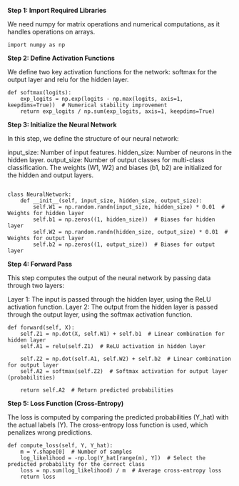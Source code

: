 **Step 1: Import Required Libraries**

We need numpy for matrix operations and numerical computations, as it handles operations on arrays.

```
import numpy as np
```

**Step 2: Define Activation Functions**

We define two key activation functions for the network: softmax for the output layer and relu for the hidden layer.

```
def softmax(logits):
    exp_logits = np.exp(logits - np.max(logits, axis=1, keepdims=True))  # Numerical stability improvement
    return exp_logits / np.sum(exp_logits, axis=1, keepdims=True)
```

**Step 3: Initialize the Neural Network**

In this step, we define the structure of our neural network:

input_size: Number of input features.
hidden_size: Number of neurons in the hidden layer.
output_size: Number of output classes for multi-class classification.
The weights (W1, W2) and biases (b1, b2) are initialized for the hidden and output layers.

```

class NeuralNetwork:
    def __init__(self, input_size, hidden_size, output_size):
        self.W1 = np.random.randn(input_size, hidden_size) * 0.01  # Weights for hidden layer
        self.b1 = np.zeros((1, hidden_size))  # Biases for hidden layer
        self.W2 = np.random.randn(hidden_size, output_size) * 0.01  # Weights for output layer
        self.b2 = np.zeros((1, output_size))  # Biases for output layer
```

**Step 4: Forward Pass**

This step computes the output of the neural network by passing data through two layers:

Layer 1: The input is passed through the hidden layer, using the ReLU activation function.
Layer 2: The output from the hidden layer is passed through the output layer, using the softmax activation function.

```
def forward(self, X):
    self.Z1 = np.dot(X, self.W1) + self.b1  # Linear combination for hidden layer
    self.A1 = relu(self.Z1)  # ReLU activation in hidden layer
    
    self.Z2 = np.dot(self.A1, self.W2) + self.b2  # Linear combination for output layer
    self.A2 = softmax(self.Z2)  # Softmax activation for output layer (probabilities)
    
    return self.A2  # Return predicted probabilities
```

**Step 5: Loss Function (Cross-Entropy)**

The loss is computed by comparing the predicted probabilities (Y_hat) with the actual labels (Y). The cross-entropy loss function is used, which penalizes wrong predictions.

```
def compute_loss(self, Y, Y_hat):
    m = Y.shape[0]  # Number of samples
    log_likelihood = -np.log(Y_hat[range(m), Y])  # Select the predicted probability for the correct class
    loss = np.sum(log_likelihood) / m  # Average cross-entropy loss
    return loss
```

